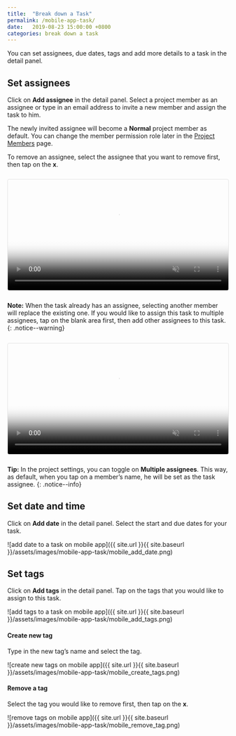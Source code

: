 ```yaml
---
title:  "Break down a Task"
permalink: /mobile-app-task/
date:   2019-08-23 15:00:00 +0800
categories: break down a task
---
```


You can set assignees, due dates, tags and add more details to a task in the detail panel. 

## Set assignees 

Click on **Add assignee** in the detail panel. Select a project member as an assignee or type in an email address to invite a new member and assign the task to him. 

The newly invited assignee will become a **Normal** project member as default. You can change the member permission role later in the [Project Members](/guide/mobile-app-project/#project-members) page.

To remove an assignee, select the assignee that you want to remove first, then tap on the **x**.  


<video muted="" playsinline="" loop="" autoplay="" title="add assignee to one task" poster="{{ site.url }}{{ site.baseurl }}/assets/images/mobile-app-task/mobile_add_assignee.png" style="max-height: 364px; margin: 0 auto; width: 100%; border: 1px solid rgba(0, 0, 0, 0.1); border-radius: 4px; margin: 0.8em 0;">
  <source src="{{ site.url }}{{ site.baseurl }}/assets/images/mobile-app-task/mobile_add_assignee.mp4" type="video/mp4">
</video>




**Note:** When the task already has an assignee, selecting another member will replace the existing one. If you would like to assign this task to multiple assignees, tap on the blank area first, then add other assignees to this task. 
{: .notice--warning}



<video muted="" playsinline="" loop="" autoplay="" title="set multiple assignees to one task" poster="{{ site.url }}{{ site.baseurl }}/assets/images/mobile-app-task/mobile_multiple_assignees.png" style="max-height: 364px; margin: 0 auto; width: 100%; border: 1px solid rgba(0, 0, 0, 0.1); border-radius: 4px; margin: 0.8em 0;">
  <source src="{{ site.url }}{{ site.baseurl }}/assets/images/mobile-app-task/mobile_multiple_assignees.mp4" type="video/mp4">
</video>


**Tip:** In the project settings, you can toggle on **Multiple assignees**. This way, as default, when you tap on a member’s name, he will be set as the task assignee. 
{: .notice--info}



## Set date and time

Click on **Add date** in the detail panel. Select the start and due dates for your task. 


![add date to a task on mobile app]({{ site.url }}{{ site.baseurl }}/assets/images/mobile-app-task/mobile_add_date.png)




## Set tags 
Click on **Add tags** in the detail panel. Tap on the tags that you would like to assign to this task. 


![add tags to a task on mobile app]({{ site.url }}{{ site.baseurl }}/assets/images/mobile-app-task/mobile_add_tags.png)



#### Create new tag

Type in the new tag’s name and select the tag. 

![create new tags on mobile app]({{ site.url }}{{ site.baseurl }}/assets/images/mobile-app-task/mobile_create_tags.png)



#### Remove a tag

Select the tag you would like to remove first, then tap on the **x**. 

![remove tags on mobile app]({{ site.url }}{{ site.baseurl }}/assets/images/mobile-app-task/mobile_remove_tag.png)






